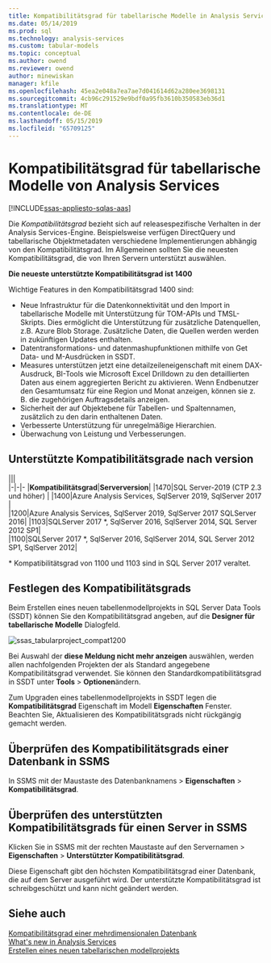 ```yaml
---
title: Kompatibilitätsgrad für tabellarische Modelle in Analysis Services | Microsoft-Dokumentation
ms.date: 05/14/2019
ms.prod: sql
ms.technology: analysis-services
ms.custom: tabular-models
ms.topic: conceptual
ms.author: owend
ms.reviewer: owend
author: minewiskan
manager: kfile
ms.openlocfilehash: 45ea2e048a7ea7ae7d041614d62a280ee3698131
ms.sourcegitcommit: 4cb96c291529e9bdf0a95fb3610b350583eb36d1
ms.translationtype: MT
ms.contentlocale: de-DE
ms.lasthandoff: 05/15/2019
ms.locfileid: "65709125"
---
```

# <a name="compatibility-level-for-analysis-services-tabular-models"></a>Kompatibilitätsgrad für tabellarische Modelle von Analysis Services
[!INCLUDE[ssas-appliesto-sqlas-aas](../../includes/ssas-appliesto-sqlas-aas.md)]

  Die *Kompatibilitätsgrad* bezieht sich auf releasespezifische Verhalten in der Analysis Services-Engine. Beispielsweise verfügen DirectQuery und tabellarische Objektmetadaten verschiedene Implementierungen abhängig von den Kompatibilitätsgrad. Im Allgemeinen sollten Sie die neuesten Kompatibilitätsgrad, die von Ihren Servern unterstützt auswählen.

  **Die neueste unterstützte Kompatibilitätsgrad ist 1400** 
  
Wichtige Features in den Kompatibilitätsgrad 1400 sind:

*  Neue Infrastruktur für die Datenkonnektivität und den Import in tabellarische Modelle mit Unterstützung für TOM-APIs und TMSL-Skripts. Dies ermöglicht die Unterstützung für zusätzliche Datenquellen, z.B. Azure Blob Storage. Zusätzliche Daten, die Quellen werden werden in zukünftigen Updates enthalten.
*  Datentransformations- und datenmashupfunktionen mithilfe von Get Data- und M-Ausdrücken in SSDT.
*  Measures unterstützen jetzt eine detailzeileneigenschaft mit einem DAX-Ausdruck, BI-Tools wie Microsoft Excel Drilldown zu den detaillierten Daten aus einem aggregierten Bericht zu aktivieren. Wenn Endbenutzer den Gesamtumsatz für eine Region und Monat anzeigen, können sie z. B. die zugehörigen Auftragsdetails anzeigen. 
*  Sicherheit der auf Objektebene für Tabellen- und Spaltennamen, zusätzlich zu den darin enthaltenen Daten.
*  Verbesserte Unterstützung für unregelmäßige Hierarchien.
*  Überwachung von Leistung und Verbesserungen.

  
## <a name="supported-compatibility-levels-by-version"></a>Unterstützte Kompatibilitätsgrade nach version
  
|||  
|-|-|- 
|**Kompatibilitätsgrad**|**Serverversion**| 
|1470|SQL Server-2019 (CTP 2.3 und höher) | 
|1400|Azure Analysis Services, SqlServer 2019, SqlServer 2017 |  
|1200|Azure Analysis Services, SqlServer 2019, SqlServer 2017 SQLServer 2016| 
|1103|SQLServer 2017 *, SqlServer 2016, SqlServer 2014, SQL Server 2012 SP1|  
|1100|SQLServer 2017 *, SqlServer 2016, SqlServer 2014, SQL Server 2012 SP1, SqlServer 2012| 

\* Kompatibilitätsgrad von 1100 und 1103 sind in SQL Server 2017 veraltet.
  
## <a name="set-compatibility-level"></a>Festlegen des Kompatibilitätsgrads 
 Beim Erstellen eines neuen tabellenmodellprojekts in SQL Server Data Tools (SSDT) können Sie den Kompatibilitätsgrad angeben, auf die **Designer für tabellarische Modelle** Dialogfeld. 
  
 ![ssas_tabularproject_compat1200](../../analysis-services/tabular-models/media/ssas-tabularproject-compat1200.png)  
  
 Bei Auswahl der **diese Meldung nicht mehr anzeigen** auswählen, werden allen nachfolgenden Projekten der als Standard angegebene Kompatibilitätsgrad verwendet. Sie können den Standardkompatibilitätsgrad in SSDT unter **Tools** > **Optionen**ändern.  
  
 Zum Upgraden eines tabellenmodellprojekts in SSDT legen die **Kompatibilitätsgrad** Eigenschaft im Modell **Eigenschaften** Fenster. Beachten Sie, Aktualisieren des Kompatibilitätsgrads nicht rückgängig gemacht werden.
  
## <a name="check-compatibility-level-for-a-database-in-ssms"></a>Überprüfen des Kompatibilitätsgrads einer Datenbank in SSMS  
 In SSMS mit der Maustaste des Datenbanknamens > **Eigenschaften** > **Kompatibilitätsgrad**.  
  
## <a name="check-supported-compatibility-level-for-a-server-in-ssms"></a>Überprüfen des unterstützten Kompatibilitätsgrads für einen Server in SSMS  
 Klicken Sie in SSMS mit der rechten Maustaste auf den Servernamen > **Eigenschaften** > **Unterstützter Kompatibilitätsgrad**.  
  
 Diese Eigenschaft gibt den höchsten Kompatibilitätsgrad einer Datenbank, die auf dem Server ausgeführt wird. Der unterstützte Kompatibilitätsgrad ist schreibgeschützt und kann nicht geändert werden.  
  
## <a name="see-also"></a>Siehe auch  
 [Kompatibilitätsgrad einer mehrdimensionalen Datenbank](../../analysis-services/multidimensional-models/compatibility-level-of-a-multidimensional-database-analysis-services.md)   
 [What's new in Analysis Services](../../analysis-services/what-s-new-in-analysis-services.md)   
 [Erstellen eines neuen tabellarischen modellprojekts](../../analysis-services/tabular-models/create-a-new-tabular-model-project-analysis-services.md)  
  
  
